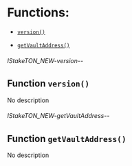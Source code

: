 # Functions:

- [`version()`](#IStakeTON_NEW-version--)

- [`getVaultAddress()`](#IStakeTON_NEW-getVaultAddress--)

###### IStakeTON_NEW-version--

## Function `version()`

No description

###### IStakeTON_NEW-getVaultAddress--

## Function `getVaultAddress()`

No description

